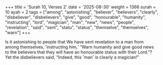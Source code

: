 +++
title = 'Surah 10, Verses 2'
date = '2025-08-30'
weight = 1366
surah = 10
ayah = 2
tags = ["among", "astonishing", "believer", "believers", "clearly", "disbeliever", "disbelievers", "give", "good", "honourable", "humanity", "instructing", "lord", "magician", "man", "new", "news", "people", "revelation", "said", "sent", "statu", "status", "themselve", "themselves", "warn"]
+++

Is it astonishing to people that We have sent revelation to a man from among themselves, ˹instructing him,˺ “Warn humanity and give good news to the believers that they will have an honourable status with their Lord.”? Yet the disbelievers said, “Indeed, this ˹man˺ is clearly a magician!”
